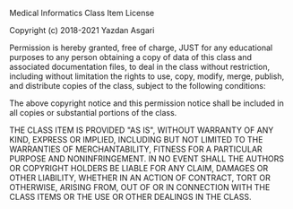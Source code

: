 Medical Informatics Class Item License

Copyright (c) 2018-2021 Yazdan Asgari

Permission is hereby granted, free of charge, JUST for any educational purposes to any person obtaining a copy of data of this class and associated documentation files, 
to deal in the class without restriction, including without limitation the rights to use, copy, modify, merge, publish, and distribute copies of the class, 
subject to the following conditions:

The above copyright notice and this permission notice shall be included in all
copies or substantial portions of the class.

THE CLASS ITEM IS PROVIDED "AS IS", WITHOUT WARRANTY OF ANY KIND, EXPRESS OR
IMPLIED, INCLUDING BUT NOT LIMITED TO THE WARRANTIES OF MERCHANTABILITY,
FITNESS FOR A PARTICULAR PURPOSE AND NONINFRINGEMENT. IN NO EVENT SHALL THE
AUTHORS OR COPYRIGHT HOLDERS BE LIABLE FOR ANY CLAIM, DAMAGES OR OTHER
LIABILITY, WHETHER IN AN ACTION OF CONTRACT, TORT OR OTHERWISE, ARISING FROM,
OUT OF OR IN CONNECTION WITH THE CLASS ITEMS OR THE USE OR OTHER DEALINGS IN THE
CLASS.
